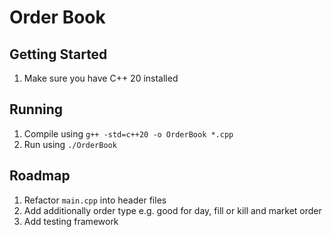# Order Book

## Getting Started
1. Make sure you have C++ 20 installed

## Running
1. Compile using `g++ -std=c++20 -o OrderBook *.cpp`
2. Run using `./OrderBook`

## Roadmap
1. Refactor `main.cpp` into header files
2. Add additionally order type e.g. good for day, fill or kill and market order
3. Add testing framework 
